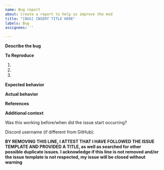 ```yaml
---
name: Bug report
about: Create a report to help us improve the mod
title: "[BUG] INSERT TITLE HERE"
labels: Bug
assignees: ''

---
```


<!-- ⚠⚠ Do not delete this issue template! ⚠⚠ -->
<!-- Issues that do not use the issue template are likely to be ignored and closed. -->


**Describe the bug**
<!-- A clear and concise description of what the bug is. -->


**To Reproduce**
<!-- Steps to reproduce the behavior. -->
<!-- We need to know how you encountered the bug to properly troubleshoot the issue. -->
1.
2.
3.


**Expected behavior**
<!-- A clear and concise description of what you expected to happen. -->


**Actual behavior**
<!-- A clear and concise description of what actually happened. -->


**References**
<!-- If applicable, add screenshots or videos to help explain your problem. -->


**Additional context**
<!-- Add any other context about the problem here. -->

Was this working before/when did the issue start occurring?


<!-- You may optionally provide your discord username, so that we may contact you directly about the issue. -->
Discord username (if different from GitHub):

**BY REMOVING THIS LINE, I ATTEST THAT I HAVE FOLLOWED THE ISSUE TEMPLATE AND PROVIDED A TITLE, as well as searched for other possible duplicate issues. I acknowledge if this line is not removed and/or the issue template is not respected, my issue will be closed without warning**
